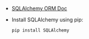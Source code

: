 - [SQLAlchemy ORM Doc](https://docs.sqlalchemy.org/en/20/orm/index.html)

- Install SQLAlchemy using pip:

    ```bash
    pip install SQLAlchemy
    ```